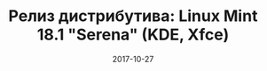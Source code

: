---
layout: post
title: "Релиз дистрибутива: Linux Mint 18.1 \"Serena\" (KDE, Xfce)"
date: 2017-10-27   
---